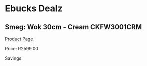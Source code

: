 
# Ebucks Dealz
## Smeg: Wok 30cm - Cream CKFW3001CRM
[Product Page](https://www.ebucks.com/web/shop/productSelected.do?prodId=1197894171&catId=1196428103)

Price: R2599.00

Savings: 


	